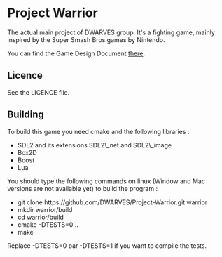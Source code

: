 # Project Warrior

The actual main project of DWARVES group. It's a fighting game, mainly inspired by the Super Smash Bros games by Nintendo.

You can find the Game Design Document <a href="https://github.com/DWARVES/Warrior-GDD">there</a>.

## Licence

See the LICENCE file.

## Building

To build this game you need cmake and the following libraries :
<ul>
<li> SDL2 and its extensions SDL2\_net and SDL2\_image
<li> Box2D
<li> Boost
<li> Lua
</ul>

You should type the following commands on linux (Window and Mac versions are not available yet) to build the program :
<ul>
<li> git clone https://github.com/DWARVES/Project-Warrior.git warrior
<li> mkdir warrior/build
<li> cd warrior/build
<li> cmake -DTESTS=0 ..
<li> make
</ul>

Replace -DTESTS=0 par -DTESTS=1 if you want to compile the tests.

